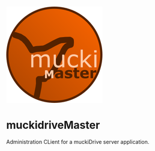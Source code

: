 ![muckiMaster logo](https://raw.githubusercontent.com/muckiware/muckidriveMaster/main/logo_256x256.png)
# muckidriveMaster
Administration CLient for a muckiDrive server application.